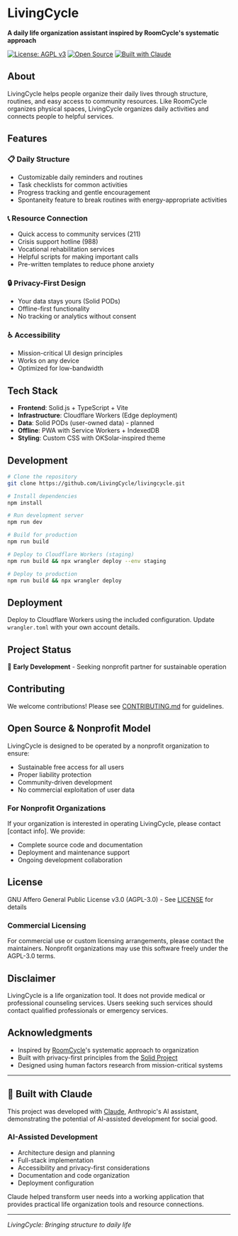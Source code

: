 # LivingCycle

**A daily life organization assistant inspired by RoomCycle's systematic approach**

[![License: AGPL v3](https://img.shields.io/badge/License-AGPL%20v3-blue.svg)](https://www.gnu.org/licenses/agpl-3.0)
[![Open Source](https://badges.frapsoft.com/os/v1/open-source.svg?v=103)](https://opensource.org/)
[![Built with Claude](https://img.shields.io/badge/Built%20with-Claude-8A2BE2)](https://claude.ai)

## About

LivingCycle helps people organize their daily lives through structure, routines, and easy access to community resources. Like RoomCycle organizes physical spaces, LivingCycle organizes daily activities and connects people to helpful services.

## Features

### 📋 Daily Structure
- Customizable daily reminders and routines
- Task checklists for common activities  
- Progress tracking and gentle encouragement
- Spontaneity feature to break routines with energy-appropriate activities

### 📞 Resource Connection
- Quick access to community services (211)
- Crisis support hotline (988)
- Vocational rehabilitation services
- Helpful scripts for making important calls
- Pre-written templates to reduce phone anxiety

### 🔒 Privacy-First Design
- Your data stays yours (Solid PODs)
- Offline-first functionality
- No tracking or analytics without consent

### ♿ Accessibility
- Mission-critical UI design principles
- Works on any device
- Optimized for low-bandwidth

## Tech Stack

- **Frontend**: Solid.js + TypeScript + Vite
- **Infrastructure**: Cloudflare Workers (Edge deployment)
- **Data**: Solid PODs (user-owned data) - planned
- **Offline**: PWA with Service Workers + IndexedDB
- **Styling**: Custom CSS with OKSolar-inspired theme

## Development

```bash
# Clone the repository
git clone https://github.com/LivingCycle/livingcycle.git

# Install dependencies
npm install

# Run development server
npm run dev

# Build for production
npm run build

# Deploy to Cloudflare Workers (staging)
npm run build && npx wrangler deploy --env staging

# Deploy to production
npm run build && npx wrangler deploy
```

## Deployment

Deploy to Cloudflare Workers using the included configuration. Update `wrangler.toml` with your own account details.

## Project Status

🚧 **Early Development** - Seeking nonprofit partner for sustainable operation

## Contributing

We welcome contributions! Please see [CONTRIBUTING.md](CONTRIBUTING.md) for guidelines.

## Open Source & Nonprofit Model

LivingCycle is designed to be operated by a nonprofit organization to ensure:
- Sustainable free access for all users
- Proper liability protection
- Community-driven development
- No commercial exploitation of user data

### For Nonprofit Organizations

If your organization is interested in operating LivingCycle, please contact [contact info]. We provide:
- Complete source code and documentation
- Deployment and maintenance support
- Ongoing development collaboration

## License

GNU Affero General Public License v3.0 (AGPL-3.0) - See [LICENSE](LICENSE) for details

### Commercial Licensing

For commercial use or custom licensing arrangements, please contact the maintainers. Nonprofit organizations may use this software freely under the AGPL-3.0 terms.

## Disclaimer

LivingCycle is a life organization tool. It does not provide medical or professional counseling services. Users seeking such services should contact qualified professionals or emergency services.

## Acknowledgments

- Inspired by [RoomCycle](https://roomcycle.me)'s systematic approach to organization
- Built with privacy-first principles from the [Solid Project](https://solidproject.org)
- Designed using human factors research from mission-critical systems

---

## 🤖 Built with Claude

This project was developed with [Claude](https://claude.ai), Anthropic's AI assistant, demonstrating the potential of AI-assisted development for social good.

### AI-Assisted Development
- Architecture design and planning
- Full-stack implementation
- Accessibility and privacy-first considerations
- Documentation and code organization
- Deployment configuration

Claude helped transform user needs into a working application that provides practical life organization tools and resource connections.

---

*LivingCycle: Bringing structure to daily life*